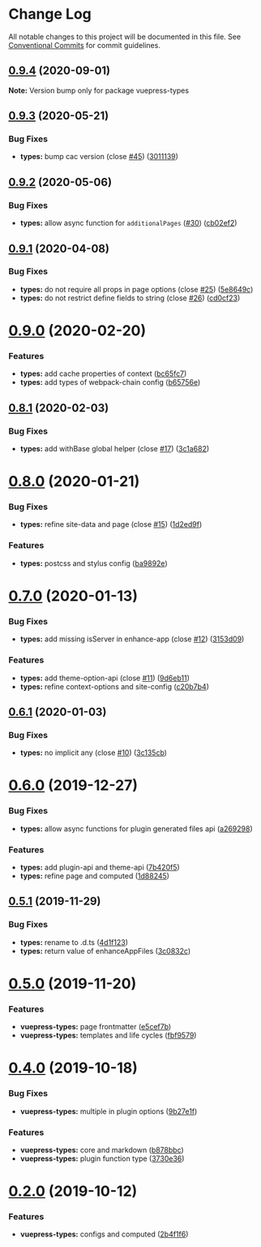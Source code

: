 # Change Log

All notable changes to this project will be documented in this file.
See [Conventional Commits](https://conventionalcommits.org) for commit guidelines.

## [0.9.4](https://github.com/vuepress/vuepress-community/compare/vuepress-types@0.9.3...vuepress-types@0.9.4) (2020-09-01)

**Note:** Version bump only for package vuepress-types

## [0.9.3](https://github.com/vuepress/vuepress-community/compare/vuepress-types@0.9.2...vuepress-types@0.9.3) (2020-05-21)

### Bug Fixes

- **types:** bump cac version (close [#45](https://github.com/vuepress/vuepress-community/issues/45)) ([3011139](https://github.com/vuepress/vuepress-community/commit/3011139df44825e43cf5f48a0e354c4223db2196))

## [0.9.2](https://github.com/vuepress/vuepress-community/compare/vuepress-types@0.9.1...vuepress-types@0.9.2) (2020-05-06)

### Bug Fixes

- **types:** allow async function for `additionalPages` ([#30](https://github.com/vuepress/vuepress-community/issues/30)) ([cb02ef2](https://github.com/vuepress/vuepress-community/commit/cb02ef2d53a52e4bce4a6ff98409455ad8eeb1d2))

## [0.9.1](https://github.com/vuepress/vuepress-community/compare/vuepress-types@0.9.0...vuepress-types@0.9.1) (2020-04-08)

### Bug Fixes

- **types:** do not require all props in page options (close [#25](https://github.com/vuepress/vuepress-community/issues/25)) ([5e8649c](https://github.com/vuepress/vuepress-community/commit/5e8649c2ee70ea0088d8eef8e8f5eb70eb1ecc9c))
- **types:** do not restrict define fields to string (close [#26](https://github.com/vuepress/vuepress-community/issues/26)) ([cd0cf23](https://github.com/vuepress/vuepress-community/commit/cd0cf23b9126de866669f5449f6d5c18d07ae750))

# [0.9.0](https://github.com/vuepress/vuepress-community/compare/vuepress-types@0.8.1...vuepress-types@0.9.0) (2020-02-20)

### Features

- **types:** add cache properties of context ([bc65fc7](https://github.com/vuepress/vuepress-community/commit/bc65fc7cab8ae5ae79b4115c9aef757e01588a08))
- **types:** add types of webpack-chain config ([b65756e](https://github.com/vuepress/vuepress-community/commit/b65756e90d09f34e266a99b2b31328d25d0ec55b))

## [0.8.1](https://github.com/vuepress/vuepress-community/compare/vuepress-types@0.8.0...vuepress-types@0.8.1) (2020-02-03)

### Bug Fixes

- **types:** add withBase global helper (close [#17](https://github.com/vuepress/vuepress-community/issues/17)) ([3c1a682](https://github.com/vuepress/vuepress-community/commit/3c1a6827ea856dbbc9c9f3b7149817e33b655e1b))

# [0.8.0](https://github.com/vuepress/vuepress-community/compare/vuepress-types@0.7.0...vuepress-types@0.8.0) (2020-01-21)

### Bug Fixes

- **types:** refine site-data and page (close [#15](https://github.com/vuepress/vuepress-community/issues/15)) ([1d2ed9f](https://github.com/vuepress/vuepress-community/commit/1d2ed9fe366d7b17b2e3c5334825b6c0dd1742f1))

### Features

- **types:** postcss and stylus config ([ba9892e](https://github.com/vuepress/vuepress-community/commit/ba9892e0a06f0eef95e84496f286475c4ce1762a))

# [0.7.0](https://github.com/vuepress/vuepress-community/compare/vuepress-types@0.6.1...vuepress-types@0.7.0) (2020-01-13)

### Bug Fixes

- **types:** add missing isServer in enhance-app (close [#12](https://github.com/vuepress/vuepress-community/issues/12)) ([3153d09](https://github.com/vuepress/vuepress-community/commit/3153d097c2612a52f005ef9d676eebb62c1f9c92))

### Features

- **types:** add theme-option-api (close [#11](https://github.com/vuepress/vuepress-community/issues/11)) ([9d6eb11](https://github.com/vuepress/vuepress-community/commit/9d6eb110a2b571e092f77b7aa0d6491625f8377c))
- **types:** refine context-options and site-config ([c20b7b4](https://github.com/vuepress/vuepress-community/commit/c20b7b4176603bcc5ff8a3a1883d649c2b1e1610))

## [0.6.1](https://github.com/vuepress/vuepress-community/compare/vuepress-types@0.6.0...vuepress-types@0.6.1) (2020-01-03)

### Bug Fixes

- **types:** no implicit any (close [#10](https://github.com/vuepress/vuepress-community/issues/10)) ([3c135cb](https://github.com/vuepress/vuepress-community/commit/3c135cb9931a9597818bc23c7af0debb71591609))

# [0.6.0](https://github.com/vuepress/vuepress-community/compare/vuepress-types@0.5.1...vuepress-types@0.6.0) (2019-12-27)

### Bug Fixes

- **types:** allow async functions for plugin generated files api ([a269298](https://github.com/vuepress/vuepress-community/commit/a269298992d77a306980c8156660951ea6300116))

### Features

- **types:** add plugin-api and theme-api ([7b420f5](https://github.com/vuepress/vuepress-community/commit/7b420f505a64cdcbe4ca0266ec7e621903a09171))
- **types:** refine page and computed ([1d88245](https://github.com/vuepress/vuepress-community/commit/1d88245bf442cde2323374a96f220a2f8c05ab5a))

## [0.5.1](https://github.com/vuepress/vuepress-community/compare/vuepress-types@0.5.0...vuepress-types@0.5.1) (2019-11-29)

### Bug Fixes

- **types:** rename to .d.ts ([4d1f123](https://github.com/vuepress/vuepress-community/commit/4d1f1239f4f2fd165f7c56836f8469eff55d3ba7))
- **types:** return value of enhanceAppFiles ([3c0832c](https://github.com/vuepress/vuepress-community/commit/3c0832c290db33eb144bf3191da222a81f43c04b))

# [0.5.0](https://github.com/vuepress/vuepress-community/compare/vuepress-types@0.4.0...vuepress-types@0.5.0) (2019-11-20)

### Features

- **vuepress-types:** page frontmatter ([e5cef7b](https://github.com/vuepress/vuepress-community/commit/e5cef7b6ebe98d3f64e95f7de23cf00a1072cb93))
- **vuepress-types:** templates and life cycles ([fbf9579](https://github.com/vuepress/vuepress-community/commit/fbf9579611ce15be78bd59ae863d24c853007a29))

# [0.4.0](https://github.com/vuepress/vuepress-community/compare/vuepress-types@0.2.0...vuepress-types@0.4.0) (2019-10-18)

### Bug Fixes

- **vuepress-types:** multiple in plugin options ([9b27e1f](https://github.com/vuepress/vuepress-community/commit/9b27e1f5826ca6893c60f7d89e0af8a8d45a197e))

### Features

- **vuepress-types:** core and markdown ([b878bbc](https://github.com/vuepress/vuepress-community/commit/b878bbcb801f1b8f446050b2a06f28e05e58f707))
- **vuepress-types:** plugin function type ([3730e36](https://github.com/vuepress/vuepress-community/commit/3730e3631190a93b5ee3201e42aad85d85ce8fbe))

# [0.2.0](https://github.com/vuepress/vuepress-community/compare/vuepress-types@0.1.0...vuepress-types@0.2.0) (2019-10-12)

### Features

- **vuepress-types:** configs and computed ([2b4f1f6](https://github.com/vuepress/vuepress-community/commit/2b4f1f6))
